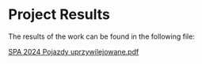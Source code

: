# Project Results

The results of the work can be found in the following file:

[SPA 2024 Pojazdy uprzywilejowane.pdf](./SPA%202024%20Pojazdy%20uprzywilejowane.pdf)
